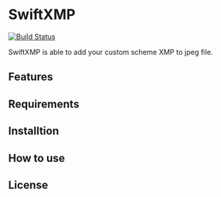 # SwiftXMP

[![Build Status](https://travis-ci.org/2takaanthony85/SwiftXMP.svg?branch=feature%2Fadd_test)](https://travis-ci.org/2takaanthony85/SwiftXMP)

SwiftXMP is able to add your custom scheme XMP to jpeg file.

## Features

## Requirements

## Installtion

## How to use

## License